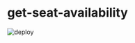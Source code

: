 # get-seat-availability

![deploy](https://github.com/akishima-ensis/get-seat-availability/workflows/deploy/badge.svg)